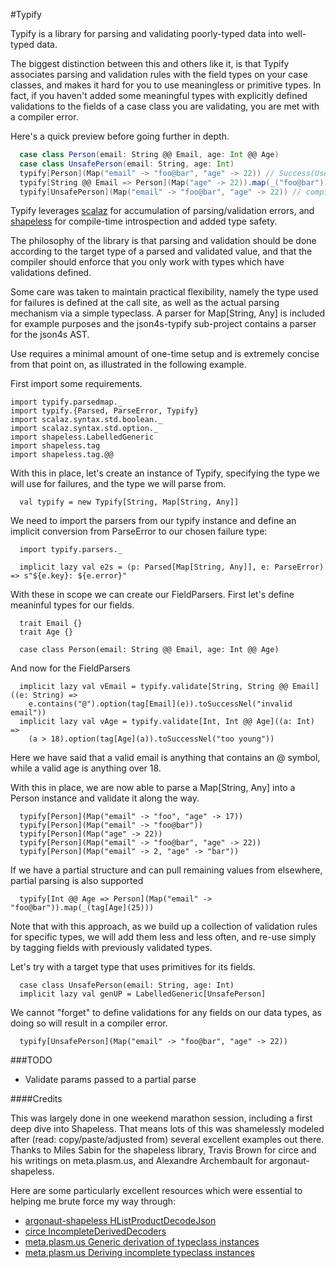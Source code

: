 #Typify

Typify is a library for parsing and validating poorly-typed data into well-typed data.

The biggest distinction between this and others like it, is that Typify associates parsing and validation
rules with the field types on your case classes, and makes it hard for you to use meaningless or primitive
types. In fact, if you haven't added some meaningful types with explicitly defined validations to the
fields of a case class you are validating, you are met with a compiler error.

Here's a quick preview before going further in depth.

```scala
  case class Person(email: String @@ Email, age: Int @@ Age)
  case class UnsafePerson(email: String, age: Int)
  typify[Person](Map("email" -> "foo@bar", "age" -> 22)) // Success(User)
  typify[String @@ Email => Person](Map("age" -> 22)).map(_("foo@bar")) // Success(User)
  typify[UnsafePerson](Map("email" -> "foo@bar", "age" -> 22)) // compile error
```

Typify leverages [scalaz](https://github.com/scalaz/scalaz) for accumulation of parsing/validation errors,
and [shapeless](https://github.com/milessabin/shapeless) for compile-time introspection and added type safety.

The philosophy of the library is that parsing and validation should be done according to the target type of a
parsed and validated value, and that the compiler should enforce that you only work with types which have
validations defined.

Some care was taken to maintain practical flexibility, namely the type used for failures is defined
at the call site, as well as the actual parsing mechanism via a simple typeclass.
A parser for Map[String, Any] is included for example purposes and the json4s-typify sub-project
contains a parser for the json4s AST.

Use requires a minimal amount of one-time setup and is extremely concise from that point on, as illustrated in the
following example.

First import some requirements.

```tut:silent
import typify.parsedmap._
import typify.{Parsed, ParseError, Typify}
import scalaz.syntax.std.boolean._
import scalaz.syntax.std.option._
import shapeless.LabelledGeneric
import shapeless.tag
import shapeless.tag.@@
```

With this in place, let's create an instance of Typify, specifying the type we will use for failures, and the
type we will parse from.

```tut
  val typify = new Typify[String, Map[String, Any]]
```

We need to import the parsers from our typify instance and define an
implicit conversion from ParseError to our chosen failure type:

```tut
  import typify.parsers._

  implicit lazy val e2s = (p: Parsed[Map[String, Any]], e: ParseError) => s"${e.key}: ${e.error}"
```

With these in scope we can create our FieldParsers. First let's define meaninful types for our fields.

```tut:silent
  trait Email {}
  trait Age {}

  case class Person(email: String @@ Email, age: Int @@ Age)
```

And now for the FieldParsers

```tut
  implicit lazy val vEmail = typify.validate[String, String @@ Email]((e: String) =>
    e.contains("@").option(tag[Email](e)).toSuccessNel("invalid email"))
  implicit lazy val vAge = typify.validate[Int, Int @@ Age]((a: Int) =>
    (a > 18).option(tag[Age](a)).toSuccessNel("too young"))
```

Here we have said that a valid email is anything that contains an @ symbol, while a valid age is anything over 18.

With this in place, we are now able to parse a Map[String, Any] into a Person instance and validate it along the way.

```tut
  typify[Person](Map("email" -> "foo", "age" -> 17))
  typify[Person](Map("email" -> "foo@bar"))
  typify[Person](Map("age" -> 22))
  typify[Person](Map("email" -> "foo@bar", "age" -> 22))
  typify[Person](Map("email" -> 2, "age" -> "bar"))
```

If we have a partial structure and can pull remaining values from elsewhere, partial parsing is also supported

```tut
  typify[Int @@ Age => Person](Map("email" -> "foo@bar")).map(_(tag[Age](25)))
```

Note that with this approach, as we build up a collection of validation rules for specific types, we will add them
less and less often, and re-use simply by tagging fields with previously validated types.

Let's try with a target type that uses primitives for its fields.

```tut:silent
  case class UnsafePerson(email: String, age: Int)
  implicit lazy val genUP = LabelledGeneric[UnsafePerson]
```

We cannot "forget" to define validations for any fields on our data types, as doing so will result in a
compiler error.

```tut:fail
  typify[UnsafePerson](Map("email" -> "foo@bar", "age" -> 22))
```

###TODO

* Validate params passed to a partial parse

####Credits

This was largely done in one weekend marathon session, including a first deep dive into Shapeless. That means lots of
this was shamelessly modeled after (read: copy/paste/adjusted from) several excellent examples out there. Thanks to
Miles Sabin for the shapeless library, Travis Brown for circe and his writings on meta.plasm.us, and Alexandre
Archembault for argonaut-shapeless.

Here are some particularly excellent resources which were essential to helping me brute force my way through:

* [argonaut-shapeless HListProductDecodeJson](https://github.com/alexarchambault/argonaut-shapeless/blob/master/core/src/main/scala/argonaut/derive/MkDecodeJson.scala)
* [circe IncompleteDerivedDecoders](https://github.com/travisbrown/circe/blob/d437295f5fa225ece1c9d073c56c1462fa2225f1/generic/shared/src/main/scala/io/circe/generic/decoding/IncompleteDerivedDecoders.scala)
* [meta.plasm.us Generic derivation of typeclass instances](https://meta.plasm.us/posts/2015/11/08/type-classes-and-generic-derivation/)
* [meta.plasm.us Deriving incomplete typeclass instances](https://meta.plasm.us/posts/2015/06/21/deriving-incomplete-type-class-instances/)
